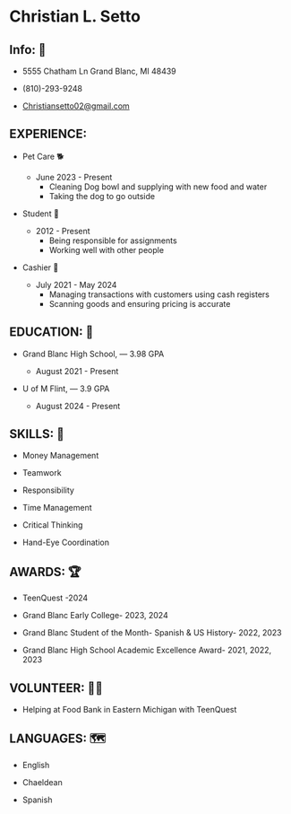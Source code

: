 # Christian L. Setto

## Info: 📱
* 5555 Chatham Ln Grand Blanc, MI 48439

* (810)-293-9248

* Christiansetto02@gmail.com


## EXPERIENCE: 

* Pet Care 🐕
   * June 2023 - Present
       * Cleaning Dog bowl and supplying with new food and water
       * Taking the dog to go outside 

* Student 📖
   * 2012 - Present
      * Being responsible for assignments
      * Working well with other people

* Cashier 💸
  * July 2021 - May 2024
     * Managing transactions with customers using cash registers
     * Scanning goods and ensuring pricing is accurate

## EDUCATION: 🏫
* Grand Blanc High School, — 3.98 GPA

    * August 2021 - Present

* U of M Flint,  — 3.9 GPA

    * August 2024 - Present


## SKILLS: 🧠

* Money Management

* Teamwork

* Responsibility

* Time Management

* Critical Thinking

* Hand-Eye Coordination


## AWARDS: 🏆

* TeenQuest  -2024

* Grand Blanc Early College- 2023, 2024

* Grand Blanc Student of the Month- Spanish & US History- 2022, 2023

* Grand Blanc High School Academic Excellence Award- 2021, 2022, 2023


## VOLUNTEER: 🙋‍♂️

* Helping at Food Bank in Eastern Michigan with TeenQuest


## LANGUAGES: 🗺️

* English

* Chaeldean

* Spanish



